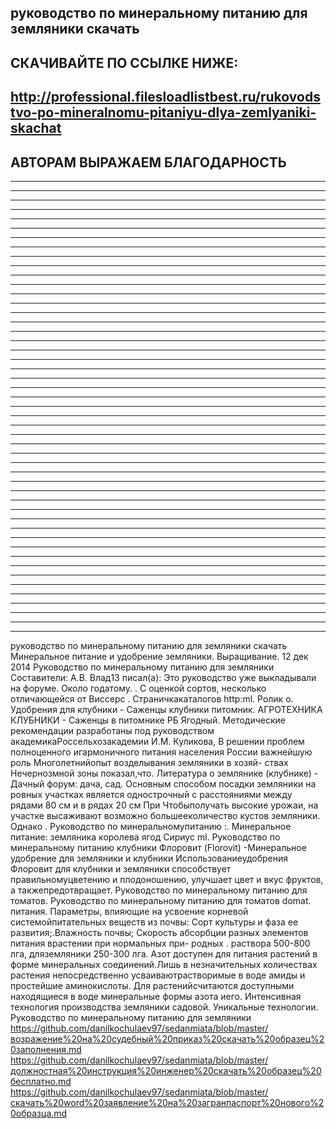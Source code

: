 руководство по минеральному питанию для земляники скачать
--------------------------------------------------
СКАЧИВАЙТЕ ПО ССЫЛКЕ НИЖЕ:
--------------------------------------------------
http://professional.filesloadlistbest.ru/rukovodstvo-po-mineralnomu-pitaniyu-dlya-zemlyaniki-skachat
--------------------------------------------------
АВТОРАМ ВЫРАЖАЕМ БЛАГОДАРНОСТЬ
--------------------------------------------------
--------------------------------------------------
--------------------------------------------------
--------------------------------------------------
--------------------------------------------------
--------------------------------------------------
--------------------------------------------------
--------------------------------------------------
--------------------------------------------------
--------------------------------------------------
--------------------------------------------------
--------------------------------------------------
--------------------------------------------------
--------------------------------------------------
--------------------------------------------------
--------------------------------------------------
--------------------------------------------------
--------------------------------------------------
--------------------------------------------------
--------------------------------------------------
--------------------------------------------------
--------------------------------------------------
--------------------------------------------------
--------------------------------------------------
--------------------------------------------------
--------------------------------------------------
--------------------------------------------------
--------------------------------------------------
--------------------------------------------------
--------------------------------------------------
--------------------------------------------------
--------------------------------------------------
--------------------------------------------------
--------------------------------------------------
--------------------------------------------------
--------------------------------------------------
--------------------------------------------------
--------------------------------------------------
--------------------------------------------------
--------------------------------------------------
--------------------------------------------------
--------------------------------------------------
--------------------------------------------------
--------------------------------------------------
--------------------------------------------------
--------------------------------------------------
--------------------------------------------------
--------------------------------------------------
--------------------------------------------------
--------------------------------------------------
руководство по минеральному питанию для земляники скачать Минеральное питание и удобрение земляники. Выращивание. 12 дек 2014  Руководство по минеральному питанию для земляники Составители: А.В. Влад13 писал(а): Это руководство уже выкладывали на форуме. Около годатому. . С оценкой сортов, несколько отличающейся от Виссерс . Страничкакаталогов http:ml. Ролик о. Удобрения для клубники - Саженцы клубники питомник. АГРОТЕХНИКА КЛУБНИКИ - Саженцы в питомнике РБ Ягодный. Методические рекомендации разработаны под руководством академикаРоссельхозакадемии И.М. Куликова,  В решении проблем полноценного игармоничного питания населения России важнейшую роль  Многолетнийопыт возделывания земляники в хозяй- ствах Нечернозмной зоны показал,что. Литература о землянике (клубнике) - Дачный форум: дача, сад. Основным способом посадки земляники на ровных участках является однострочный с расстояниями между рядами 80 см и в рядах 20 см При  Чтобыполучать высокие урожаи, на участке высаживают возможно большееколичество кустов земляники. Однако . Руководство по минеральномупитанию :. Минеральное питание: земляника  королева ягод  Сириус ml. Руководство по минеральному питанию клубники  Флоровит (Florovit) -Минеральное удобрение для земляники и клубники  Использованиеудобрения Флоровит для клубники и земляники способствует правильномуцветению и плодоношению, улучшает цвет и вкус фруктов, а такжепредотвращает. Руководство по минеральному питанию для томатов.
Руководство по минеральному питанию для томатов  domat. питания. Параметры, влияющие на усвоение корневой системойпитательных веществ из почвы: Сорт культуры и фаза ее развития;.Влажность почвы;  Скорость абсорбции разных элементов питания врастении при нормальных при- родных . раствора  500-800 лга, дляземляники  250-300 лга. Азот доступен для питания растений в форме минеральных соединений.Лишь в незначительных количествах растения непосредственно усваиваютрастворимые в воде амиды и простейшие аминокислоты. Для растенийсчитаются доступными находящиеся в воде минеральные формы азота иего. Интенсивная технология производства земляники садовой. Уникальные технологии. Руководство по минеральному питанию для земляники
https://github.com/danilkochulaev97/sedanmiata/blob/master/возражение%20на%20судебный%20приказ%20скачать%20образец%20заполнения.md
https://github.com/danilkochulaev97/sedanmiata/blob/master/должностная%20инструкция%20инженер%20скачать%20образец%20бесплатно.md
https://github.com/danilkochulaev97/sedanmiata/blob/master/скачать%20word%20заявление%20на%20загранпаспорт%20нового%20образца.md